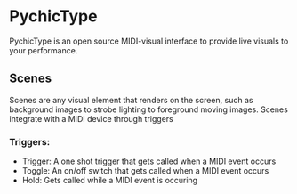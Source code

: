 # PychicType

PychicType is an open source MIDI-visual interface to provide live visuals to your performance.


## Scenes
Scenes are any visual element that renders on the screen, such as background images to strobe lighting to foreground moving images. Scenes integrate with a MIDI device through triggers

### Triggers:
* Trigger: A one shot trigger that gets called when a MIDI event occurs
* Toggle: An on/off switch that gets called when a MIDI event occurs
* Hold: Gets called while a MIDI event is occuring